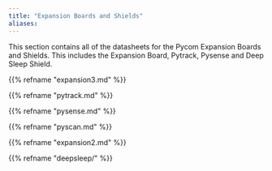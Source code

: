 ```yaml
---
title: "Expansion Boards and Shields"
aliases:
---
```

This section contains all of the datasheets for the Pycom Expansion Boards and Shields. This includes the Expansion Board, Pytrack, Pysense and Deep Sleep Shield.

{{% refname "expansion3.md" %}}

{{% refname "pytrack.md" %}}

{{% refname "pysense.md" %}}

{{% refname "pyscan.md" %}}

{{% refname "expansion2.md" %}}

{{% refname "deepsleep/" %}}

